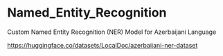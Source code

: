 # Named_Entity_Recognition
Custom Named Entity Recognition (NER) Model for Azerbaijani Language


https://huggingface.co/datasets/LocalDoc/azerbaijani-ner-dataset

